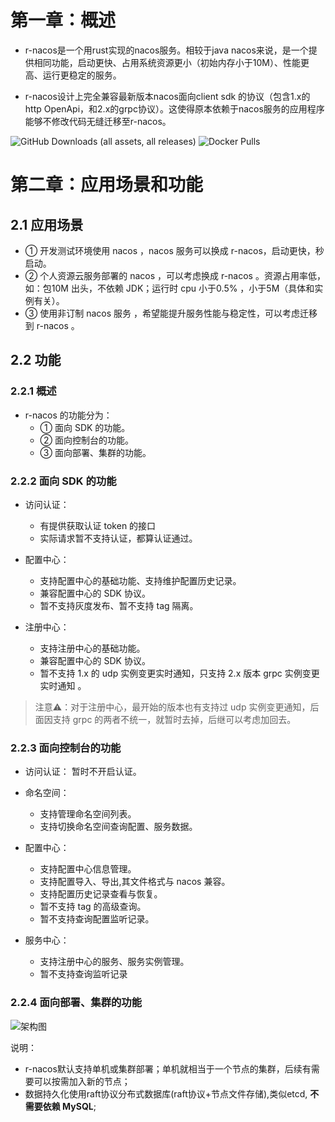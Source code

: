 # 第一章：概述

* r-nacos是一个用rust实现的nacos服务。相较于java nacos来说，是一个提供相同功能，启动更快、占用系统资源更小（初始内存小于10M）、性能更高、运行更稳定的服务。 

* r-nacos设计上完全兼容最新版本nacos面向client sdk 的协议（包含1.x的http OpenApi，和2.x的grpc协议）。这使得原本依赖于nacos服务的应用程序能够不修改代码无缝迁移至r-nacos。

![GitHub Downloads (all assets, all releases)](https://img.shields.io/github/downloads/r-nacos/r-nacos/total)
![Docker Pulls](https://img.shields.io/docker/pulls/qingpan/rnacos)  

# 第二章：应用场景和功能

## 2.1 应用场景

* ① 开发测试环境使用 nacos ，nacos 服务可以换成 r-nacos，启动更快，秒启动。
* ② 个人资源云服务部署的 nacos ，可以考虑换成 r-nacos 。资源占用率低，如：包10M 出头，不依赖 JDK；运行时 cpu 小于0.5% ，小于5M（具体和实例有关）。
* ③ 使用非订制 nacos 服务 ，希望能提升服务性能与稳定性，可以考虑迁移到 r-nacos 。

## 2.2 功能

### 2.2.1 概述

* r-nacos 的功能分为：
  * ① 面向 SDK 的功能。
  * ② 面向控制台的功能。
  * ③ 面向部署、集群的功能。

### 2.2.2 面向 SDK 的功能

* 访问认证：
  * 有提供获取认证 token 的接口
  * 实际请求暂不支持认证，都算认证通过。

* 配置中心：
  * 支持配置中心的基础功能、支持维护配置历史记录。
  * 兼容配置中心的 SDK 协议。
  * 暂不支持灰度发布、暂不支持 tag 隔离。

* 注册中心：
  * 支持注册中心的基础功能。
  * 兼容配置中心的 SDK 协议。
  * 暂不支持 1.x 的 udp 实例变更实时通知，只支持 2.x 版本 grpc 实例变更实时通知 。

> 注意⚠️：对于注册中心，最开始的版本也有支持过 udp 实例变更通知，后面因支持 grpc 的两者不统一，就暂时去掉，后继可以考虑加回去。

### 2.2.3 面向控制台的功能

* 访问认证： 暂时不开启认证。

* 命名空间：

  * 支持管理命名空间列表。
  * 支持切换命名空间查询配置、服务数据。


* 配置中心：
  * 支持配置中心信息管理。
  * 支持配置导入、导出,其文件格式与 nacos 兼容。
  * 支持配置历史记录查看与恢复。
  * 暂不支持 tag 的高级查询。
  * 暂不支持查询配置监听记录。

* 服务中心：
  * 支持注册中心的服务、服务实例管理。
  * 暂不支持查询监听记录

### 2.2.4 面向部署、集群的功能

![架构图](https://raw.githubusercontent.com/r-nacos/r-nacos/master/doc/assets/imgs/r-nacos_L2_0.3.7.svg)

说明：

* r-nacos默认支持单机或集群部署；单机就相当于一个节点的集群，后续有需要可以按需加入新的节点；
* 数据持久化使用raft协议分布式数据库(raft协议+节点文件存储),类似etcd, **不需要依赖 MySQL**; 
